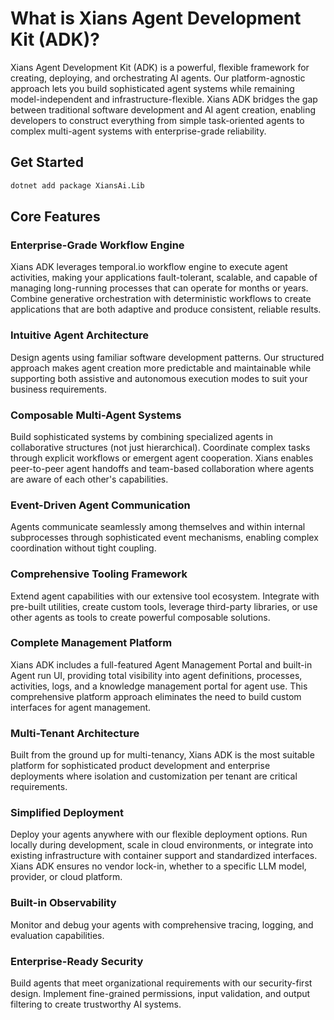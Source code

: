 # What is Xians Agent Development Kit (ADK)?

Xians Agent Development Kit (ADK) is a powerful, flexible framework for creating, deploying, and orchestrating AI agents. Our platform-agnostic approach lets you build sophisticated agent systems while remaining model-independent and infrastructure-flexible. Xians ADK bridges the gap between traditional software development and AI agent creation, enabling developers to construct everything from simple task-oriented agents to complex multi-agent systems with enterprise-grade reliability.

## Get Started

```bash
dotnet add package XiansAi.Lib
```

## Core Features

### **Enterprise-Grade Workflow Engine**

Xians ADK leverages temporal.io workflow engine to execute agent activities, making your applications fault-tolerant, scalable, and capable of managing long-running processes that can operate for months or years. Combine generative orchestration with deterministic workflows to create applications that are both adaptive and produce consistent, reliable results.

### **Intuitive Agent Architecture**

Design agents using familiar software development patterns. Our structured approach makes agent creation more predictable and maintainable while supporting both assistive and autonomous execution modes to suit your business requirements.

### **Composable Multi-Agent Systems**

Build sophisticated systems by combining specialized agents in collaborative structures (not just hierarchical). Coordinate complex tasks through explicit workflows or emergent agent cooperation. Xians enables peer-to-peer agent handoffs and team-based collaboration where agents are aware of each other's capabilities.

### **Event-Driven Agent Communication**

Agents communicate seamlessly among themselves and within internal subprocesses through sophisticated event mechanisms, enabling complex coordination without tight coupling.

### **Comprehensive Tooling Framework**

Extend agent capabilities with our extensive tool ecosystem. Integrate with pre-built utilities, create custom tools, leverage third-party libraries, or use other agents as tools to create powerful composable solutions.

### **Complete Management Platform**

Xians ADK includes a full-featured Agent Management Portal and built-in Agent run UI, providing total visibility into agent definitions, processes, activities, logs, and a knowledge management portal for agent use. This comprehensive platform approach eliminates the need to build custom interfaces for agent management.

### **Multi-Tenant Architecture**

Built from the ground up for multi-tenancy, Xians ADK is the most suitable platform for sophisticated product development and enterprise deployments where isolation and customization per tenant are critical requirements.

### **Simplified Deployment**

Deploy your agents anywhere with our flexible deployment options. Run locally during development, scale in cloud environments, or integrate into existing infrastructure with container support and standardized interfaces. Xians ADK ensures no vendor lock-in, whether to a specific LLM model, provider, or cloud platform.

### **Built-in Observability**

Monitor and debug your agents with comprehensive tracing, logging, and evaluation capabilities.

### **Enterprise-Ready Security**

Build agents that meet organizational requirements with our security-first design. Implement fine-grained permissions, input validation, and output filtering to create trustworthy AI systems.
